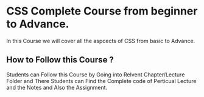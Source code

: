 # CSS Complete Course from beginner to Advance.

In this Course we will cover all the aspcects of CSS from basic to Advance. 

## How to Follow this Course ?

Students can Follow this Course by Going into Relvent Chapter/Lecture Folder and There Students can Find the Complete code of Perticual Lecture and the Notes and Also the Assignment. 

